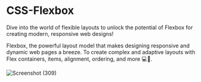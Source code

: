 # CSS-Flexbox
 Dive into the world of flexible layouts to unlock the potential of Flexbox for creating modern, responsive web designs! 

 Flexbox, the powerful layout model that makes designing responsive and dynamic web pages a breeze. To create complex and adaptive layouts with Flex containers, items, alignment, ordering, and more 💻🎨.

 ![Screenshot (309)](https://github.com/VSudarshana/CSS-Flexbox/assets/140592185/c64af2c0-94de-4a56-af6f-afd577f48198)

